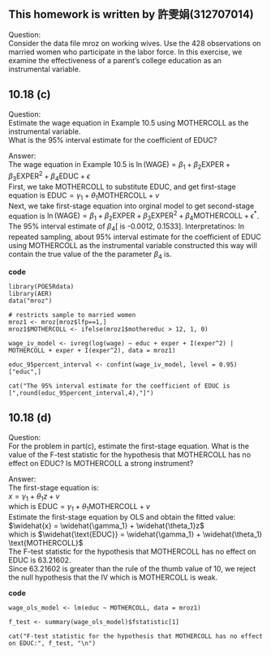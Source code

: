 ## This homework is written by 許雯娟(312707014)

Question:\
Consider the data file mroz on working wives. Use the 428 observations on married women who participate in the labor force. In this exercise, we examine the effectiveness of a parent’s college education as an instrumental variable.

## 10.18 (c)

Question:\
Estimate the wage equation in Example 10.5 using MOTHERCOLL as the instrumental variable.\
What is the 95% interval estimate for the coefficient of EDUC?

Answer:\
The wage equation in Example 10.5 is $\ln(\text{WAGE}) = \beta_1 + \beta_2 \text{EXPER} + \beta_3 \text{EXPER}^2 + \beta_4 \text{EDUC} + \epsilon$\
First, we take MOTHERCOLL to substitute EDUC, and get first-stage equation is $\text{EDUC} = \gamma_1 + \theta_1 \text{MOTHERCOLL} + v$\
Next, we take first-stage equation into orginal model to get second-stage equation is $\ln(\text{WAGE}) = \beta_1 + \beta_2 \text{EXPER} + \beta_3 \text{EXPER}^2 + \beta_4 \text{MOTHERCOLL} + \epsilon^*$\.
The 95% interval estimate of $\beta_4$[ is -0.0012, 0.1533]. Interpretatinos: In repeated sampling, about 95% interval estimate for the coefficient of EDUC using MOTHERCOLL as the instrumental variable constructed this way will contain the true value of the the parameter $\beta_4$ is.

**code**

```
library(POE5Rdata)
library(AER)
data("mroz")

# restricts sample to married women
mroz1 <- mroz[mroz$lfp==1,] 
mroz1$MOTHERCOLL <- ifelse(mroz1$mothereduc > 12, 1, 0)

wage_iv_model <- ivreg(log(wage) ~ educ + exper + I(exper^2) | MOTHERCOLL + exper + I(exper^2), data = mroz1)

educ_95percent_interval <- confint(wage_iv_model, level = 0.95)["educ",]

cat("The 95% interval estimate for the coefficient of EDUC is [",round(educ_95percent_interval,4),"]")

```


## 10.18 (d)

Question:\
For the problem in part(c), estimate the first-stage equation. What is the value of the F-test statistic for the hypothesis that MOTHERCOLL has no effect on EDUC? Is MOTHERCOLL a strong instrument?

Answer:\
The first-stage equation is:\
$x = \gamma_1 + \theta_1 z + v$\
which is $\text{EDUC} = \gamma_1 + \theta_1 \text{MOTHERCOLL} + v$\
Estimate the first-stage equation by OLS and obtain the fitted value:\
$\widehat{x} = \widehat{\gamma_1} + \widehat{\theta_1}z$\
which is $\widehat{\text{EDUC}} = \widehat{\gamma_1} + \widehat{\theta_1} \text{MOTHERCOLL}$\
The F-test statistic for the hypothesis that MOTHERCOLL has no effect on EDUC is 63.21602.\
Since 63.21602 is greater than the rule of the thumb value of 10, we reject the null hypothesis that the IV which is MOTHERCOLL is weak.

**code**

```
wage_ols_model <- lm(educ ~ MOTHERCOLL, data = mroz1)

f_test <- summary(wage_ols_model)$fstatistic[1]

cat("F-test statistic for the hypothesis that MOTHERCOLL has no effect on EDUC:", f_test, "\n")

```
